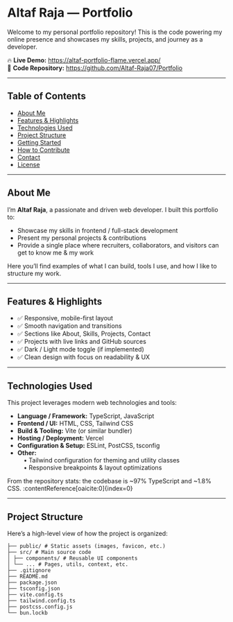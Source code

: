 # Altaf Raja — Portfolio

Welcome to my personal portfolio repository! This is the code powering my online presence and showcases my skills, projects, and journey as a developer.

🔥 **Live Demo:** https://altaf-portfolio-flame.vercel.app/  
📂 **Code Repository:** https://github.com/Altaf-Raja07/Portfolio

---

## Table of Contents

- [About Me](#about-me)  
- [Features & Highlights](#features--highlights)  
- [Technologies Used](#technologies-used)  
- [Project Structure](#project-structure)  
- [Getting Started](#getting-started)  
- [How to Contribute](#how-to-contribute)  
- [Contact](#contact)  
- [License](#license)

---

## About Me

I’m **Altaf Raja**, a passionate and driven web developer. I built this portfolio to:

- Showcase my skills in frontend / full-stack development  
- Present my personal projects & contributions  
- Provide a single place where recruiters, collaborators, and visitors can get to know me & my work  

Here you’ll find examples of what I can build, tools I use, and how I like to structure my work.

---

## Features & Highlights

- ✅ Responsive, mobile-first layout  
- ✅ Smooth navigation and transitions  
- ✅ Sections like About, Skills, Projects, Contact  
- ✅ Projects with live links and GitHub sources  
- ✅ Dark / Light mode toggle (if implemented)  
- ✅ Clean design with focus on readability & UX  

---

## Technologies Used

This project leverages modern web technologies and tools:

- **Language / Framework:** TypeScript, JavaScript  
- **Frontend / UI:** HTML, CSS, Tailwind CSS  
- **Build & Tooling:** Vite (or similar bundler)  
- **Hosting / Deployment:** Vercel  
- **Configuration & Setup:** ESLint, PostCSS, tsconfig  
- **Other:**  
  • Tailwind configuration for theming and utility classes  
  • Responsive breakpoints & layout optimizations  

From the repository stats: the codebase is ~97% TypeScript and ~1.8% CSS. :contentReference[oaicite:0]{index=0}

---

## Project Structure

Here’s a high-level view of how the project is organized:

```/
├── public/ # Static assets (images, favicon, etc.)
├── src/ # Main source code
│ ├── components/ # Reusable UI components
│ └── ... # Pages, utils, context, etc.
├── .gitignore
├── README.md
├── package.json
├── tsconfig.json
├── vite.config.ts
├── tailwind.config.ts
├── postcss.config.js
└── bun.lockb
```
